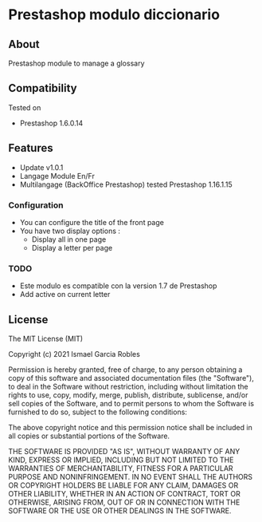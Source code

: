 # Prestashop modulo diccionario

## About

Prestashop module to manage a glossary

## Compatibility

Tested on
* Prestashop 1.6.0.14

## Features
* Update v1.0.1
* Langage Module En/Fr
* Multilangage (BackOffice Prestashop) tested Prestashop 1.16.1.15

### Configuration
* You can configure the title of the front page
* You have two display options :
  - Display all in one page
  - Display a letter per page

### TODO
- Este modulo es compatible con la version 1.7 de Prestashop
- Add active on current letter

## License
The MIT License (MIT)

Copyright (c) 2021  Ismael Garcia Robles

Permission is hereby granted, free of charge, to any person obtaining a copy
of this software and associated documentation files (the "Software"), to deal
in the Software without restriction, including without limitation the rights
to use, copy, modify, merge, publish, distribute, sublicense, and/or sell
copies of the Software, and to permit persons to whom the Software is
furnished to do so, subject to the following conditions:

The above copyright notice and this permission notice shall be included in all
copies or substantial portions of the Software.

THE SOFTWARE IS PROVIDED "AS IS", WITHOUT WARRANTY OF ANY KIND, EXPRESS OR
IMPLIED, INCLUDING BUT NOT LIMITED TO THE WARRANTIES OF MERCHANTABILITY,
FITNESS FOR A PARTICULAR PURPOSE AND NONINFRINGEMENT. IN NO EVENT SHALL THE
AUTHORS OR COPYRIGHT HOLDERS BE LIABLE FOR ANY CLAIM, DAMAGES OR OTHER
LIABILITY, WHETHER IN AN ACTION OF CONTRACT, TORT OR OTHERWISE, ARISING FROM,
OUT OF OR IN CONNECTION WITH THE SOFTWARE OR THE USE OR OTHER DEALINGS IN THE
SOFTWARE.
